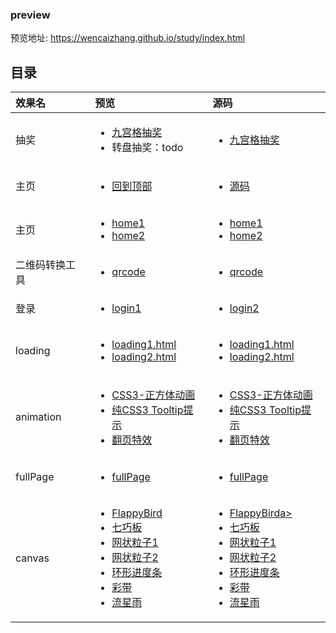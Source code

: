 ### preview

预览地址: https://wencaizhang.github.io/study/index.html

## 目录


<table>
  <thead>
    <tr style="text-align: left;">
      <th>效果名</th>
      <th>预览</th>
      <th>源码</th>
    </tr>
  </thead>
  <tbody>
    <tr>
      <td>抽奖</td>
      <td>
        <ul>
          <li><a href="https://wencaizhang.github.io/study/9宫格抽奖.html" target="blank">九宫格抽奖</a></li>
          <li>转盘抽奖：todo</li>
        </ul>
      </td>
      <td>
        <ul>
          <li><a href="https://github.com/wencaizhang/study/blob/master/9宫格抽奖.html" target="blank">九宫格抽奖</a></li>
        </ul>
      </td>
    </tr>
    <tr>
      <td>主页</td>
      <td>
        <ul>
          <li><a href="https://wencaizhang.github.io/study/backtop/index.html" target="blank">回到顶部</a></li>
        </ul>
      </td>
      <td>
        <ul>
          <li><a href="https://github.com/wencaizhang/study/blob/master/backtop/index.html" target="blank">源码</a></li>
        </ul>
      </td>
    </tr>
    <tr>
      <td>主页</td>
      <td>
        <ul>
          <li><a href="https://wencaizhang.github.io/study/home/home1.html" target="blank">home1</a></li>
          <li><a href="https://wencaizhang.github.io/study/home/home2.html" target="blank">home2</a></li>
        </ul>
      </td>
      <td>
        <ul>
          <li><a href="https://github.com/wencaizhang/study/blob/master/home/home1.html" target="blank">home1</a></li>
          <li><a href="https://github.com/wencaizhang/study/blob/master/home/home2.html" target="blank">home2</a></li>
        </ul>
      </td>
    </tr>
    <tr>
      <td>二维码转换工具</td>
      <td>
        <ul>
          <li><a href="https://wencaizhang.github.io/study/tools/qrcode.html" target="blank">qrcode</a></li>
        </ul>
      </td>
      <td>
        <ul>
          <li><a href="https://github.com/wencaizhang/study/blob/master/tools/qrcode.html" target="blank">qrcode</a></li>
        </ul>
      </td>
    </tr>
    <tr>
      <td>登录</td>
      <td>
        <ul>
          <li><a href="https://wencaizhang.github.io/study/login/login1.html" target="blank">login1</a></li>
        </ul>
      </td>
      <td>
        <ul>
          <li><a href="https://github.com/wencaizhang/study/blob/master/login/login2.html" target="blank">login2</a></li>
        </ul>
      </td>
    </tr>
    <tr>
      <td>loading</td>
      <td>
        <ul>
          <li><a href="https://wencaizhang.github.io/study/loading/loading1.html" target="blank">loading1.html</a></li>
          <li><a href="https://wencaizhang.github.io/study/loading/loading2.html" target="blank">loading2.html</a></li>
        </ul>
      </td>
      <td>
        <ul>
          <li><a href="https://github.com/wencaizhang/study/blob/master/loading/loading1.html" target="blank">loading1.html</a></li>
          <li><a href="https://github.com/wencaizhang/study/blob/master/loading/loading2.html" target="blank">loading2.html</a></li>
        </ul>
      </td>
    </tr>
    <tr>
      <td>animation</td>
      <td>
        <ul>
          <li><a href="https://wencaizhang.github.io/study/animation/CSS3-正方体动画.html" target="blank">CSS3-正方体动画</a></li>
          <li><a href="https://wencaizhang.github.io/study/animation/css3-tooltip.html" target="blank">纯CSS3 Tooltip提示</a></li>
          <li><a href="https://wencaizhang.github.io/study/animation/flip-book.html" target="blank">翻页特效</a></li>
        </ul>
      </td>
      <td>
        <ul>
          <li><a href="https://github.com/wencaizhang/study/blob/master/animation/CSS3-正方体动画.html" target="blank">CSS3-正方体动画</a></li>
          <li><a href="https://github.com/wencaizhang/study/blob/master/animation/css3-tooltip.html" target="blank">纯CSS3 Tooltip提示</a></li>
          <li><a href="https://github.com/wencaizhang/study/blob/master/animation/flip-book.html" target="blank">翻页特效</a></li>
        </ul>
      </td>
    </tr>
    <tr>
      <td>fullPage</td>
      <td>
        <ul>
          <li><a href="https://wencaizhang.github.io/study/fullPage/index.html" target="blank">fullPage</a></li>
        </ul>
        </td>
        <td>
        <ul>
          <li><a href="https://github.com/wencaizhang/study/blob/master/fullPage/index.html" target="blank">fullPage</a></li>
        </ul>
      </td>
    </tr>
    <tr>
      <td>canvas</td>
      <td>
        <ul>
          <li><a href="https://wencaizhang.github.io/study/canvas/FlappyBird/index.html" target="blank">FlappyBird</a></li>
          <li><a href="https://wencaizhang.github.io/study/canvas/七巧板.html" target="blank">七巧板</a></li>
          <li><a href="https://wencaizhang.github.io/study/canvas/nest1.html" target="blank">网状粒子1</a></li>
          <li><a href="https://wencaizhang.github.io/study/canvas/nest2.html" target="blank">网状粒子2</a></li>
          <li><a href="https://wencaizhang.github.io/study/canvas/index.html" target="blank">环形进度条</a></li>
          <li><a href="https://wencaizhang.github.io/study/canvas/canvas-ribbon-color.html" target="blank">彩带</a></li>
          <li><a href="https://wencaizhang.github.io/study/canvas/star-shower.html" target="blank">流星雨</a></li>
        </ul>
      </td>
      <td>
        <ul>
          <li><a href="https://github.com/wencaizhang/study/blob/master/canvas/FlappyBird/index.html" target="blank">FlappyBird</</li>a>
          <li><a href="https://github.com/wencaizhang/study/blob/master/canvas/七巧板.html" target="blank">七巧板</a></li>
          <li><a href="https://github.com/wencaizhang/study/blob/master/canvas/nest1.html" target="blank">网状粒子1</a></li>
          <li><a href="https://github.com/wencaizhang/study/blob/master/canvas/nest2.html" target="blank">网状粒子2</a></li>
          <li><a href="https://github.com/wencaizhang/study/blob/master/canvas/index.html" target="blank">环形进度条</a></li>
          <li><a href="https://github.com/wencaizhang/study/blob/master/canvas/canvas-ribbon-color.html" target="blank">彩带</a></li>
          <li><a href="https://github.com/wencaizhang/study/blob/master/canvas/star-shower.html" target="blank">流星雨</a></li>
        </ul>
      </td>
    </tr>
  </tbody>
</table>
